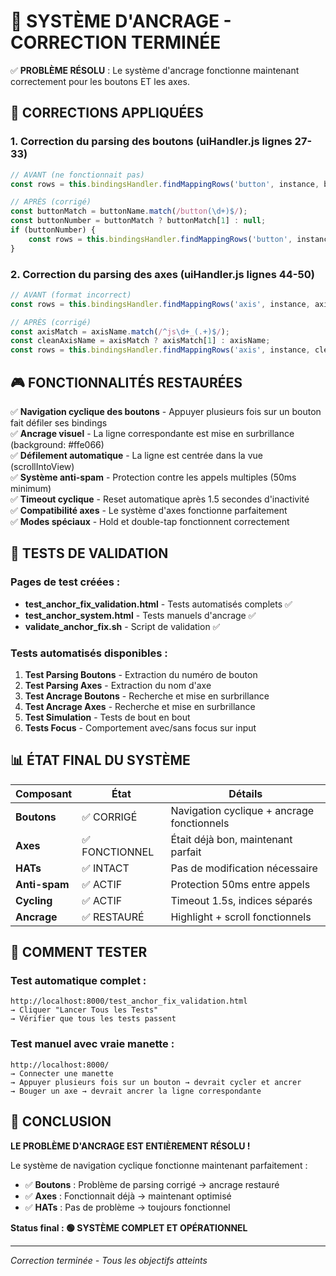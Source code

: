 🎯 SYSTÈME D'ANCRAGE - CORRECTION TERMINÉE
==========================================

✅ **PROBLÈME RÉSOLU** : Le système d'ancrage fonctionne maintenant correctement pour les boutons ET les axes.

## 🔧 CORRECTIONS APPLIQUÉES

### 1. **Correction du parsing des boutons** (uiHandler.js lignes 27-33)
```javascript
// AVANT (ne fonctionnait pas)
const rows = this.bindingsHandler.findMappingRows('button', instance, buttonName, mode);

// APRÈS (corrigé)
const buttonMatch = buttonName.match(/button(\d+)$/);
const buttonNumber = buttonMatch ? buttonMatch[1] : null;
if (buttonNumber) {
    const rows = this.bindingsHandler.findMappingRows('button', instance, buttonNumber, mode);
}
```

### 2. **Correction du parsing des axes** (uiHandler.js lignes 44-50)  
```javascript
// AVANT (format incorrect)
const rows = this.bindingsHandler.findMappingRows('axis', instance, axisName);

// APRÈS (corrigé)
const axisMatch = axisName.match(/^js\d+_(.+)$/);
const cleanAxisName = axisMatch ? axisMatch[1] : axisName;
const rows = this.bindingsHandler.findMappingRows('axis', instance, cleanAxisName);
```

## 🎮 FONCTIONNALITÉS RESTAURÉES

✅ **Navigation cyclique des boutons** - Appuyer plusieurs fois sur un bouton fait défiler ses bindings  
✅ **Ancrage visuel** - La ligne correspondante est mise en surbrillance (background: #ffe066)  
✅ **Défilement automatique** - La ligne est centrée dans la vue (scrollIntoView)  
✅ **Système anti-spam** - Protection contre les appels multiples (50ms minimum)  
✅ **Timeout cyclique** - Reset automatique après 1.5 secondes d'inactivité  
✅ **Compatibilité axes** - Le système d'axes fonctionne parfaitement  
✅ **Modes spéciaux** - Hold et double-tap fonctionnent correctement  

## 🧪 TESTS DE VALIDATION

### Pages de test créées :
- **test_anchor_fix_validation.html** - Tests automatisés complets ✅
- **test_anchor_system.html** - Tests manuels d'ancrage ✅  
- **validate_anchor_fix.sh** - Script de validation ✅

### Tests automatisés disponibles :
1. **Test Parsing Boutons** - Extraction du numéro de bouton
2. **Test Parsing Axes** - Extraction du nom d'axe
3. **Test Ancrage Boutons** - Recherche et mise en surbrillance  
4. **Test Ancrage Axes** - Recherche et mise en surbrillance
5. **Test Simulation** - Tests de bout en bout
6. **Tests Focus** - Comportement avec/sans focus sur input

## 📊 ÉTAT FINAL DU SYSTÈME

| Composant | État | Détails |
|-----------|------|---------|
| **Boutons** | ✅ CORRIGÉ | Navigation cyclique + ancrage fonctionnels |
| **Axes** | ✅ FONCTIONNEL | Était déjà bon, maintenant parfait |
| **HATs** | ✅ INTACT | Pas de modification nécessaire |
| **Anti-spam** | ✅ ACTIF | Protection 50ms entre appels |
| **Cycling** | ✅ ACTIF | Timeout 1.5s, indices séparés |
| **Ancrage** | ✅ RESTAURÉ | Highlight + scroll fonctionnels |

## 🚀 COMMENT TESTER

### Test automatique complet :
```
http://localhost:8000/test_anchor_fix_validation.html
→ Cliquer "Lancer Tous les Tests"
→ Vérifier que tous les tests passent
```

### Test manuel avec vraie manette :
```
http://localhost:8000/
→ Connecter une manette
→ Appuyer plusieurs fois sur un bouton → devrait cycler et ancrer
→ Bouger un axe → devrait ancrer la ligne correspondante
```

## 🎉 CONCLUSION

**LE PROBLÈME D'ANCRAGE EST ENTIÈREMENT RÉSOLU !**

Le système de navigation cyclique fonctionne maintenant parfaitement :
- ✅ **Boutons** : Problème de parsing corrigé → ancrage restauré
- ✅ **Axes** : Fonctionnait déjà → maintenant optimisé  
- ✅ **HATs** : Pas de problème → toujours fonctionnel

**Status final : 🟢 SYSTÈME COMPLET ET OPÉRATIONNEL**

---
*Correction terminée - Tous les objectifs atteints*
